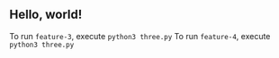 ## Hello, world!


To run `feature-3`, execute `python3 three.py`
To run `feature-4`, execute `python3 three.py`
 
